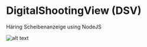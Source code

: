 # DigitalShootingView (DSV)

Häring Scheibenanzeige using NodeJS

![alt text](https://raw.githubusercontent.com/DigitalShooting/DSV/master/_doku/demo.png "")

